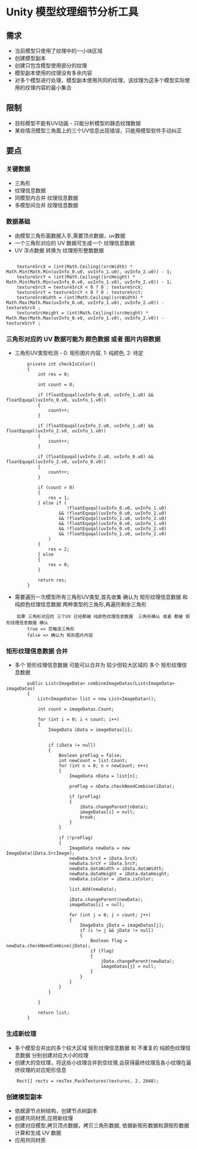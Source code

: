 # Unity 模型纹理细节分析工具

## 需求

* 当前模型只使用了纹理中的一小块区域
* 创建模型副本
* 创建只包含模型使用部分的纹理
* 模型副本使用的纹理没有多余内容
* 对多个模型进行处理，模型副本使用共同的纹理，该纹理为这多个模型实际使用的纹理内容的最小集合

## 限制

* 目标模型不能有UV动画 - 只能分析模型的静态纹理数据
* 某些情况模型三角面上的三个UV信息出现错误，只能用模型软件手动纠正

## 要点

### 关键数据
* 三角形
* 纹理信息数据
* 同模型内合并 纹理信息数据
* 多模型间合并 纹理信息数据

### 数据基础
* 由模型三角形面数据入手,需要顶点数据，uv数据
* 一个三角形对应的 UV 数据可生成一个 纹理信息数据 
* UV 浮点数据 转换为 纹理矩形整数数据
```

    textureSrcX = (int)Math.Ceiling((srcWidth) * Math.Min(Math.Min(uvInfo_0.u0, uvInfo_1.u0), uvInfo_2.u0)) - 1;
    textureSrcY = (int)Math.Ceiling((srcHeight) * Math.Min(Math.Min(uvInfo_0.v0, uvInfo_1.v0), uvInfo_2.v0)) - 1;
    textureSrcX = textureSrcX < 0 ? 0 : textureSrcX;
    textureSrcY = textureSrcY < 0 ? 0 : textureSrcY;
    textureSrcWidth = (int)Math.Ceiling((srcWidth) * Math.Max(Math.Max(uvInfo_0.u0, uvInfo_1.u0), uvInfo_2.u0)) - textureSrcX ;
    textureSrcHeight = (int)Math.Ceiling((srcHeight) * Math.Max(Math.Max(uvInfo_0.v0, uvInfo_1.v0), uvInfo_2.v0)) - textureSrcY ;

```

### 三角形对应的 UV 数据可能为 颜色数据 或者 图片内容数据

* 三角形UV类型检测 - 0: 矩形图片内容, 1: 纯颜色, 2: 待定
```
        private int checkIsColor()
        {
            int res = 0;

            int count = 0;

            if (floatEquqal(uvInfo_0.u0, uvInfo_1.u0) && floatEquqal(uvInfo_0.v0, uvInfo_1.v0))
            {
                count++;
            }

            if (floatEquqal(uvInfo_2.u0, uvInfo_1.u0) && floatEquqal(uvInfo_2.v0, uvInfo_1.v0))
            {
                count++;
            }

            if (floatEquqal(uvInfo_2.u0, uvInfo_0.u0) && floatEquqal(uvInfo_2.v0, uvInfo_0.v0))
            {
                count++;
            }

            if (count > 0)
            {
                res = 1;
            } else if (
                       !floatEquqal(uvInfo_0.u0, uvInfo_1.u0)
                    && !floatEquqal(uvInfo_0.u0, uvInfo_2.u0)
                    && !floatEquqal(uvInfo_1.u0, uvInfo_2.u0)
                    && !floatEquqal(uvInfo_0.v0, uvInfo_1.v0)
                    && !floatEquqal(uvInfo_0.v0, uvInfo_2.v0)
                    && !floatEquqal(uvInfo_1.v0, uvInfo_2.v0)
                )
            {
                res = 2;
            } else
            {
                res = 0;
            }

            return res;
        }
```

* 需要遍历一次模型所有三角形UV类型,首先收集 确认为 矩形纹理信息数据  和 纯颜色纹理信息数据  两种类型的三角形,再遍历剩余三角形
```
    如果 三角形对应的 三个UV 已经都被 纯颜色纹理信息数据  三角形确认 或者 都被 矩形纹理信息数据 确认
        true => 忽略该三角形
        false => 确认为 矩形图片内容
```

### 矩形纹理信息数据 合并

* 多个 矩形纹理信息数据 可能可以合并为 较少但较大区域的 多个 矩形纹理信息数据 
```
        public List<ImageData> combineImageDatas(List<ImageData> imageDatas)
        {
            List<ImageData> list = new List<ImageData>();

            int count = imageDatas.Count;

            for (int i = 0; i < count; i++)
            {
                ImageData iData = imageDatas[i];


                if (iData != null)
                {
                    Boolean preFlag = false;
                    int newCount = list.Count;
                    for (int n = 0; n < newCount; n++)
                    {
                        ImageData nData = list[n];

                        preFlag = nData.checkNeedCombine(iData);

                        if (preFlag)
                        {
                            iData.changeParent(nData);
                            imageDatas[i] = null;
                            break;
                        }
                    }

                    if (!preFlag)
                    {
                        ImageData newData = new ImageData(iData.SrcImage);
                        newData.SrcX = iData.SrcX;
                        newData.SrcY = iData.SrcY;
                        newData.dataWidth = iData.dataWidth;
                        newData.dataHeight = iData.dataHeight;
                        newData.isColor = iData.isColor;

                        list.Add(newData);

                        iData.changeParent(newData);
                        imageDatas[i] = null;

                        for (int j = 0; j < count; j++)
                        {
                            ImageData jData = imageDatas[j];
                            if (i != j && jData != null)
                            {
                                Boolean flag = newData.checkNeedCombine(jData);
                                if (flag)
                                {
                                    jData.changeParent(newData);
                                    imageDatas[j] = null;
                                }
                            }
                        }
                    }
                }

            }

            return list;
        }
```

### 生成新纹理

* 多个模型合并出的多个较大区域 矩形纹理信息数据 和 不重复的 纯颜色纹理信息数据 分别创建对应大小的纹理
* 创建大的空纹理，将这些小纹理合并到空纹理,会获得最终纹理及各小纹理在最终纹理的对应矩形信息
```
    Rect[] rects = resTex.PackTextures(textures, 2, 2048);
```

### 创建模型副本

* 依据源节点树结构，创建节点树副本
* 创建共同材质,应用新纹理
* 创建对应模型,拷贝顶点数据，拷贝三角形数据, 依据新矩形数据和源矩形数据计算和生成 UV 数据
* 应用共同材质